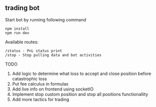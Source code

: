 ## trading bot
Start bot by running following command
````
npm install
npm run dev
````
Available routes:
````
/status - PnL status print
/stop - Stop pulling data and bot activities
````

TODO
1. Add logic to determine what loss to accept and close position before catastrophic loss
2. Put fee calculus in formulas
3. Add live info on frontend using socketIO
4. Implement stop custom position and stop all positions functionallity
5. Add more tactics for trading
